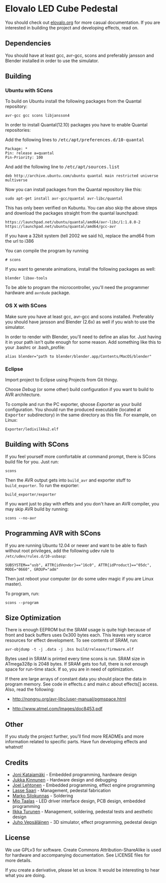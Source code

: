 <!-- -*- mode: markdown; coding: utf-8 -*- -->

# Elovalo LED Cube Pedestal

You should check out [elovalo.org](http://elovalo.org/) for more casual documentation. If you are interested in building the project and developing effects, read on.

## Dependencies

You should have at least gcc, avr-gcc, scons and preferably jansson and Blender installed in order to use the simulator.

## Building

### Ubuntu with SCons

To build on Ubuntu install the following packages from the Quantal repository:

    avr-gcc gcc scons libjansson4

In order to install Quantal(12.10) packages you have to enable Quantal repositories:

Add the following lines to <tt>/etc/apt/preferences.d/10-quantal</tt>

    Package: *
    Pin: release a=quantal
    Pin-Priority: 100

And add the following line to <tt>/etc/apt/sources.list</tt>

    deb http://archive.ubuntu.com/ubuntu quantal main restricted universe multiverse

Now you can install packages from the Quantal repository like this:

    sudo apt-get install avr-gcc/quantal avr-libc/quantal

This has only been verified on Kubuntu. You can also skip the above steps and download the packages straight from the quantal launchpad:
	
	https://launchpad.net/ubuntu/quantal/amd64/avr-libc/1:1.8.0-2
	https://launchpad.net/ubuntu/quantal/amd64/gcc-avr

If you have a 32bit system (tell 2002 we said hi), replace the amd64 from the url to i386

You can compile the program by running

    # scons

If you want to generate animations, install the following packages as well:

    blender libav-tools

To be able to program the microcontroller, you'll need the programmer hardware and `avrdude` package.

### OS X with SCons

Make sure you have at least gcc, avr-gcc and scons installed. Preferably you should have jansson and Blender (2.6x) as well if you wish to use the simulator.

In order to render with Blender, you'll need to define an alias for. Just having it in your path isn't quite enough for some reason. Add something like this to your .bashrc or .bash\_profile:

    alias blender="path to blender/blender.app/Contents/MacOS/blender"

### Eclipse

Import project to Eclipse using Projects from Git thingy.

Choose *Debug* (or some other) build configuration if you want to
build to AVR architecture.

To compile and run the PC exporter, qhoose *Exporter* as your build
configuration. You should run the produced executable (located at
<tt>Exporter</tt> subdirectory) in the same directory as this
file. For example, on Linux:

    Exporter/ledivilkku2.elf

## Building with SCons

If you feel yourself more comfortable at command prompt, there is
SCons build file for you. Just run:

    scons

Then the AVR output gets into `build_avr` and exporter stuff to
`build_exporter`. To run the exporter:

    build_exporter/exporter

If you want just to play with effets and you don't have an AVR compiler,
you may skip AVR build by running:

    scons --no-avr

## Programming AVR with SCons

If you are running Ubuntu 12.04 or newer and want to be able to flash without
root privileges, add the following udev rule to `/etc/udev/rules.d/10-usbasp`:

    SUBSYSTEM=="usb", ATTR{idVendor}=="16c0", ATTR{idProduct}=="05dc", MODE="0660", GROUP="adm"

Then just reboot your computer (or do some udev magic if you are Linux master).

To program, run:

    scons --program

## Size Optimization

There is enough EEPROM but the SRAM usage is quite high because of
front and back buffers uses 0x300 bytes each. This leaves very scarce
resources for effect development. To see contents of SRAM, run:

    avr-objdump -t -j .data -j .bss build/release/firmware.elf

Bytes used in SRAM is printed every time scons is run. SRAM size in
ATmega328p is 2048 bytes. If SRAM gets too full, there is not enough
space for run-time stack. If so, you are in need of optimization.

If there are large arrays of constant data you should place the data
in program memory. See code in effects.c and main.c about effects[]
access. Also, read the following:

- http://nongnu.org/avr-libc/user-manual/pgmspace.html

- http://www.atmel.com/Images/doc8453.pdf

## Other

If you study the project further, you'll find more READMEs and more information related to specific parts. Have fun developing effects and whatnot!

## Credits

* [Joni Katajamäki](https://github.com/katis) - Embedded programming, hardware design 
* [Jukka Kinnunen](https://github.com/resutoor) - Hardware design and debugging
* [Joel Lehtonen](https://github.com/Zouppen/) - Embedded programming, effect engine programming
* [Lasse Saari](https://github.com/lassesaari) - Management, pedestal fabrication
* [Marko Silokunnas](https://github.com/marant) - Soldering
* [Mio Taalas](https://github.com/mtaalas/) - LED driver interface design, PCB design,
  embedded programming
* [Ilkka Turunen](https://github.com/ile2/) - Management, soldering, pedestal
  tests and aesthetic design
* [Juho Vepsäläinen](https://github.com/bebraw/) - 3D simulator, effect programming, pedestal
  design

## License

We use GPLv3 for software. Create Commons Attribution-ShareAlike is used for hardware and accompanying documentation. See LICENSE files for more details.

If you create a derivative, please let us know. It would be interesting to hear what you are doing.
